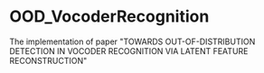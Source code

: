 # OOD_VocoderRecognition
The implementation of paper "TOWARDS OUT-OF-DISTRIBUTION DETECTION IN VOCODER RECOGNITION VIA LATENT FEATURE RECONSTRUCTION"
